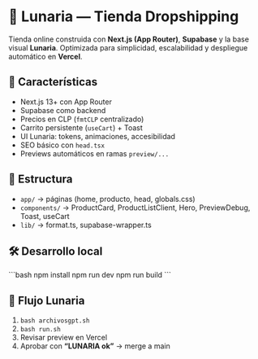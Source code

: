 # 🌙 Lunaria — Tienda Dropshipping

Tienda online construida con **Next.js (App Router)**, **Supabase** y la base visual **Lunaria**.
Optimizada para simplicidad, escalabilidad y despliegue automático en **Vercel**.

## 🚀 Características
- Next.js 13+ con App Router
- Supabase como backend
- Precios en CLP (`fmtCLP` centralizado)
- Carrito persistente (`useCart`) + Toast
- UI Lunaria: tokens, animaciones, accesibilidad
- SEO básico con `head.tsx`
- Previews automáticos en ramas `preview/...`

## 📂 Estructura
- `app/` → páginas (home, producto, head, globals.css)
- `components/` → ProductCard, ProductListClient, Hero, PreviewDebug, Toast, useCart
- `lib/` → format.ts, supabase-wrapper.ts

## 🛠️ Desarrollo local
\`\`\`bash
npm install
npm run dev
npm run build
\`\`\`

## 🌿 Flujo Lunaria
1. `bash archivosgpt.sh`
2. `bash run.sh`
3. Revisar preview en Vercel
4. Aprobar con **“LUNARIA ok”** → merge a main
